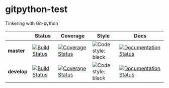 # gitpython-test
Tinkering with Git-python

|             | Status | Coverage | Style | Docs |
|-------------|------------|------------|------------|------------|
| **master** | [![Build Status](https://travis-ci.org/afourmy/eNMS.svg?branch=master)](https://travis-ci.org/afourmy/eNMS) | [![Coverage Status](https://coveralls.io/repos/github/afourmy/eNMS/badge.svg?branch=master)](https://coveralls.io/github/afourmy/eNMS?branch=master) | <img alt="Code style: black" src="https://img.shields.io/badge/code%20style-black-000000.svg"></a> | [![Documentation Status](https://readthedocs.org/projects/enms/badge/?version=latest)](https://enms.readthedocs.io/en/latest/?badge=latest)
| **develop** | [![Build Status](https://travis-ci.org/afourmy/eNMS.svg?branch=develop)](https://travis-ci.org/afourmy/eNMS) | [![Coverage Status](https://coveralls.io/repos/github/afourmy/eNMS/badge.svg?branch=develop)](https://coveralls.io/github/afourmy/eNMS?branch=develop) | <img alt="Code style: black" src="https://img.shields.io/badge/code%20style-black-000000.svg"></a> | [![Documentation Status](https://readthedocs.org/projects/enms/badge/?version=develop)](https://enms.readthedocs.io/en/latest/?badge=develop)
